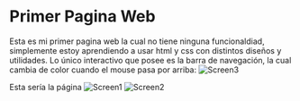 # Primer Pagina Web
Esta es mi primer pagina web la cual no tiene ninguna funcionaldiad, simplemente estoy aprendiendo a usar html y css con distintos diseños y utilidades. 
Lo único interactivo que posee es la barra de navegación, la cual cambia de color cuando el mouse pasa por arriba:
![Screen3](https://user-images.githubusercontent.com/49703307/200096885-49a36b94-4940-463a-b263-8fb55169ae91.png)

Esta sería la página
![Screen1](https://user-images.githubusercontent.com/49703307/200096912-32f01847-7188-4b95-9b75-f63f35464af7.png)
![Screen2](https://user-images.githubusercontent.com/49703307/200097027-358d93d8-e840-42d0-886c-84ccb48ddb9e.png)
